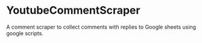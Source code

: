 # YoutubeCommentScraper
A comment scraper to collect comments with replies to Google sheets using google scripts.

